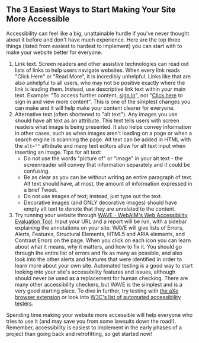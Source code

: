 ## The 3 Easiest Ways to Start Making Your Site More Accessible
Accessibility can feel like a big, unattainable hurdle if you've never thought about it before and don't have much experience. Here are the top three things (listed from easiest to hardest to implement) you can start with to make your website better for everyone.
1. Link text. Screen readers and other assistive technologies can read out lists of links to help users navigate websites. When every link reads "Click Here" or "Read More", it is incredibly unhelpful. Links like that are also unhelpful to all users, who may not be positive exactly where the link is leading them. Instead, use descriptive link text within your main text. Example: "To access further content, [sign in](#)", not "[Click here](#) to sign in and view more content". This is one of the simplest changes you can make and it will help make your content clearer for everyone.
1. Alternative text (often shortened to "alt text"). Any images you use should have alt text as an attribute. This text tells users with screen readers what image is being presented. It also helps convey information in other cases, such as when images aren't loading on a page or when a search engine is scanning the page. Alt text can be added in HTML with the `alt=""` attribute and many text editors allow for alt text input when inserting an image. Tips for alt text:
    - Do not use the words "picture of" or "image" in your alt text - the screenreader will convey that information separately and it could be confusing.
    - Be as clear as you can be without writing an entire paragraph of text. Alt text should have, at most, the amount of information expressed in a brief Tweet.
    - Do not use images of text; instead, just type out the text.
    - Decorative images (and ONLY decorative images) should have empty alt text to denote that they are unrelated to the content.
1. Try running your website through [WAVE - WebAIM's Web Accessibility Evaluation Tool](http://wave.webaim.org/). Input your URL and a report will be run, with a sidebar explaining the annotations on your site. WAVE will give lists of Errors, Alerts, Features, Structural Elements, HTML5 and ARIA elements, and Contrast Errors on the page. When you click on each icon you can learn about what it means, why it matters, and how to fix it. You should go through the entire list of errors and fix as many as possible, and also look into the other alerts and features that were identified in order to learn more about your own site. Automated testing is a good way to start looking into your site's accessibility features and issues, although should never be used as a replacement for human checking. There are many other accessibility checkers, but WAVE is the simplest and is a very good starting place. To dive in further, try testing with [the aXe browser extension](https://www.deque.com/axe/) or look into [W3C's list of automated accessibility testers](https://www.w3.org/WAI/ER/tools/). 

Spending time making your website more accessible will help everyone who tries to use it (and may save you from some lawsuits down the road!). Remember, accessibility is easiest to implement in the early phases of a project than going back and retrofitting, so get started now!

